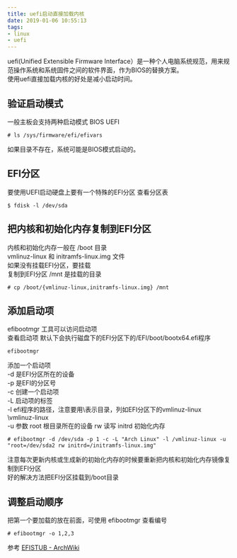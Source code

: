 ```yaml
---
title: uefi启动直接加载内核
date: 2019-01-06 10:55:13
tags:
- linux
- uefi
---
```

uefi(Unified Extensible Firmware Interface）是一种个人电脑系统规范，用来规范操作系统和系统固件之间的软件界面，作为BIOS的替换方案。  
使用uefi直接加载内核的好处是减小启动时间。
<!-- more -->
## 验证启动模式
一般主板会支持两种启动模式 BIOS UEFI 
```
# ls /sys/firmware/efi/efivars
```
如果目录不存在，系统可能是BIOS模式启动的。
## EFI分区
要使用UEFI启动硬盘上要有一个特殊的EFI分区
查看分区表
```
$ fdisk -l /dev/sda
```
## 把内核和初始化内存复制到EFI分区
内核和初始化内存一般在 /boot 目录  
vmlinuz-linux 和 initramfs-linux.img 文件  
如果没有挂载EFI分区，要挂载  
复制到EFI分区 /mnt 是挂载的目录
```
# cp /boot/{vmlinuz-linux,initramfs-linux.img} /mnt
```
## 添加启动项
efibootmgr 工具可以访问启动项  
查看启动项
默认下会执行磁盘下的EFI分区下的/EFI/boot/bootx64.efi程序
```
efibootmgr
```
添加一个启动项  
-d 是EFI分区所在的设备  
-p 是EFI的分区号  
-c 创建一个启动项  
-L 启动项的标签  
-l efi程序的路径，注意要用\表示目录，列如EFI分区下的vmlinuz-linux \vmlinuz-linux  
-u 参数 root 根目录所在的设备 rw 读写 initrd 初始化内存

```
# efibootmgr -d /dev/sda -p 1 -c -L "Arch Linux" -l /vmlinuz-linux -u "root=/dev/sda2 rw initrd=/initramfs-linux.img"
```
注意每次更新内核或生成新的初始化内存的时候要重新把内核和初始化内存镜像复制到EFI分区  
好的解决方法把EFI分区挂载到/boot目录  


## 调整启动顺序  
把第一个要加载的放在前面，可使用 efibootmgr 查看编号
```
# efibootmgr -o 1,2,3
```

参考 [EFISTUB - ArchWiki](https://wiki.archlinux.org/index.php/EFISTUB)
